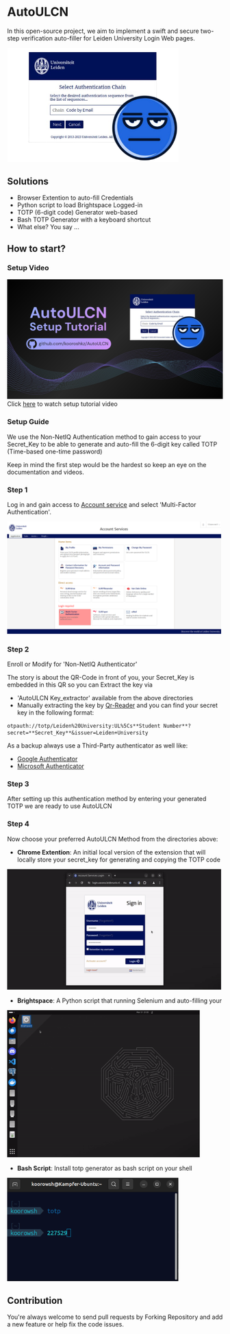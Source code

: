 # AutoULCN

In this open-source project, we aim to implement a swift and secure two-step verification auto-filler for Leiden University Login Web pages.

<img src="Files/msf.png" alt="MSF" width="400">

## Solutions
- Browser Extention to auto-fill Credentials
- Python script to load Brightspace Logged-in
- TOTP (6-digit code) Generator web-based
- Bash TOTP Generator with a keyboard shortcut
- What else? You say ...

## How to start?

### Setup Video

[![AutoULCN Setup Guide](Files/cover.png)](https://youtu.be/52kdsJtcGTY)
Click <a href="https://youtu.be/52kdsJtcGTY">here</a> to watch setup tutorial video

### Setup Guide

We use the Non-NetIQ Authentication method to gain access to your Secret_Key to be able to generate and auto-fill the 6-digit key called TOTP (Time-based one-time password)

Keep in mind the first step would be the hardest so keep an eye on the documentation and videos.

### Step 1
Log in and gain access to <a href="https://account.services.universiteitleiden.nl/">Account service</a> and select 'Multi-Factor Authentication'.

<img src="Files/account_service.png" alt="MSF" width="500">

### Step 2
Enroll or Modify for 'Non-NetIQ Authenticator'

The story is about the QR-Code in front of you, your Secret_Key is embedded in this QR so you can Extract the key via
- 'AutoULCN Key_extractor' available from the above directories
- Manually extracting the key by <a href="https://scanqr.org/#scan)">Qr-Reader</a> and you can find your secret key in the following format:
```
otpauth://totp/Leiden%20University:UL%5Cs**Student Number**?secret=**Secret_Key**&issuer=Leiden+University
```
As a backup always use a Third-Party authenticator as well like:
- <a href="https://scanqr.org/#scan">Google Authenticator</a>
- <a href="https://scanqr.org/#scan">Microsoft Authenticator</a>

### Step 3
After setting up this authentication method by entering your generated TOTP we are ready to use AutoULCN

### Step 4

Now choose your preferred AutoULCN Method from the directories above:

- **Chrome Extention**: An initial local version of the extension that will locally store your secret_key for generating and copying the TOTP code

<img src="Files/Extention_Preview.gif" alt="MSF" width="500">

- **Brightspace**: A Python script that running Selenium and auto-filling your

<img src="Files/Brightspace_Preview.gif" alt="MSF" width="450">

- **Bash Script**: Install totp generator as bash script on your shell

 <img src="Files/Bash_Preview.png" alt="MSF" width="400">

## Contribution

You're always welcome to send pull requests by Forking Repository and add a new feature or help fix the code issues.
